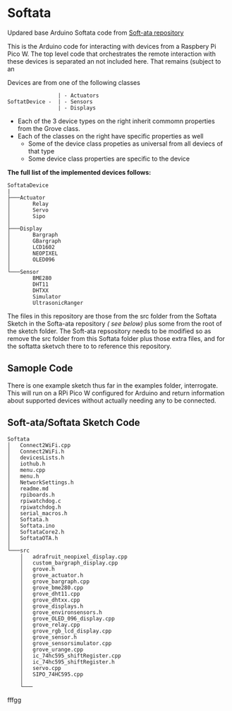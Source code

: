 # Softata
Updared base Arduino Softata code from [Soft-ata repository](https://github.com/djaus2/Soft-ata)

This is the Arduino code for interacting with devices from a Raspbery Pi Pico W. The top level code that orchestrates the remote interaction with these devices is separated an not included here. That remains (subject to an 

Devices are from one of the following classes

```
                | - Actuators
SoftatDevice -  | - Sensors
                | - Displays
```

- Each of the 3 device types on the right inherit commomn properties from the Grove class.
- Each of the classes on the right have specific properties as well
  - Some of the device class propeties as universal from all deviecs of that type
  - Some device class properties are specific to the device

**The full list of the implemented devices follows:**

```
SoftataDevice
|
├───Actuator
│       Relay
│       Servo
│       Sipo
│
├───Display
│       Bargraph
│       GBargraph
│       LCD1602
│       NEOPIXEL
│       OLED096
│
└───Sensor
        BME280
        DHT11
        DHTXX
        Simulator
        UltrasonicRanger
```

The files in this repository are those from the src folder from the Softata Sketch in the Softa-ata repository _( see below)_  plus some from the root of the sketch folder. The Soft-ata repsository needs to be modified so as remove the src folder from this Softata folder plus those extra files, and for the softatta sketvch there to to reference this repository.

## Samople Code
There is one example sketch thus far in the examples folder, interrogate. This will run on a RPi Pico W configured for Arduino and return information about supported devices without actually needing any to be connected.


## Soft-ata/Softata Sketch Code
```
Softata
│   Connect2WiFi.cpp
│   Connect2WiFi.h
│   devicesLists.h
│   iothub.h
│   menu.cpp
│   menu.h
│   NetworkSettings.h
│   readme.md
│   rpiboards.h
│   rpiwatchdog.c
│   rpiwatchdog.h
│   serial_macros.h
│   Softata.h
│   Softata.ino
│   SoftataCore2.h
│   SoftataOTA.h
│
└───src
    │   adrafruit_neopixel_display.cpp
    │   custom_bargraph_display.cpp
    │   grove.h
    │   grove_actuator.h
    │   grove_bargraph.cpp
    │   grove_bme280.cpp
    │   grove_dht11.cpp
    │   grove_dhtxx.cpp
    │   grove_displays.h
    │   grove_environsensors.h
    │   grove_OLED_096_display.cpp
    │   grove_relay.cpp
    │   grove_rgb_lcd_display.cpp
    │   grove_sensor.h
    │   grove_sensorsimulator.cpp
    │   grove_urange.cpp
    │   ic_74hc595_shiftRegister.cpp
    │   ic_74hc595_shiftRegister.h
    │   servo.cpp
    │   SIPO_74HC595.cpp
    │
    └───
```


fffgg

